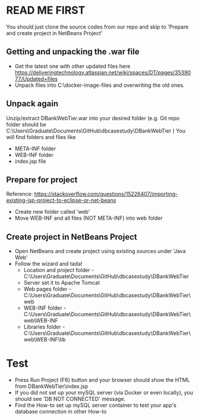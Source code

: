 # READ ME FIRST
You should just clone the source codes from our repo and skip to 'Prepare and create project in NetBeans Project'

## Getting and unpacking the .war file
* Get the latest one with other updated files here https://deliveringtechnology.atlassian.net/wiki/spaces/DT/pages/3539077/Updated+files
* Unpack files into C:\docker-image-files and overwriting the old ones.

## Unpack again
Unzip/extract DBankWebTier.war into your desired folder (e.g. Git repo folder should be C:\Users\Graduate\Documents\GitHub\dbcasestudy\DBankWebTier )
You will find folders and files like
* META-INF folder
* WEB-INF folder 
* index.jsp file 

## Prepare for project
Reference: https://stackoverflow.com/questions/15226407/importing-existing-jsp-project-to-eclipse-or-net-beans
* Create new folder called 'web'
* Move WEB-INF and all files (NOT META-INF) into web folder

## Create project in NetBeans Project
+ Open NetBeans and create project using existing sources under 'Java Web'
+ Follow the wizard and tada!
  - Location and project folder - C:\Users\Graduate\Documents\GitHub\dbcasestudy\DBankWebTier
  - Server set it to Apache Tomcat
  - Web pages folder - C:\Users\Graduate\Documents\GitHub\dbcasestudy\DBankWebTier\web
  - WEB-INF folder - C:\Users\Graduate\Documents\GitHub\dbcasestudy\DBankWebTier\web\WEB-INF
  - Libraries folder - C:\Users\Graduate\Documents\GitHub\dbcasestudy\DBankWebTier\web\WEB-INF\lib

# Test
* Press Run Project (F6) button and your browser should show the HTML from DBankWebTier\index.jsp
* If you did not set up your mySQL server (via Docker or even locally), you should see 'DB NOT CONNECTED' message.
* Find the How-to set up mySQL server container to test your app's database connection in other How-to